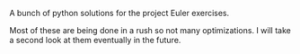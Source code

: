 A bunch of python solutions for the project Euler exercises.

Most of these are being done in a rush so not many optimizations. I will take a
second look at them eventually in the future.